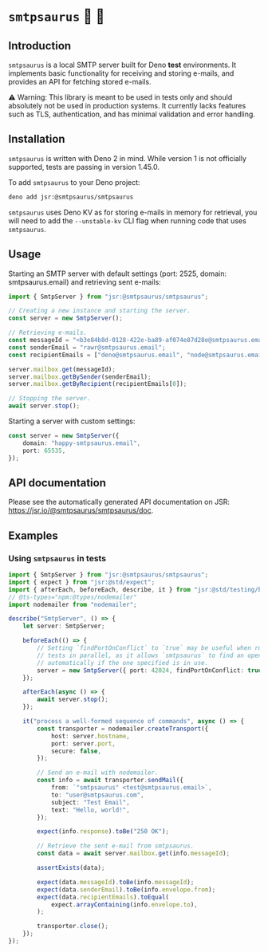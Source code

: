 # `smtpsaurus` 💌 🦕

## Introduction

`smtpsaurus` is a local SMTP server built for Deno **test** environments. It
implements basic functionality for receiving and storing e-mails, and provides
an API for fetching stored e-mails.

⚠️ Warning: This library is meant to be used in tests only and should absolutely
not be used in production systems. It currently lacks features such as TLS,
authentication, and has minimal validation and error handling.

## Installation

`smtpsaurus` is written with Deno 2 in mind. While version 1 is not officially
supported, tests are passing in version 1.45.0.

To add `smtpsaurus` to your Deno project:

```sh
deno add jsr:@smtpsaurus/smtpsaurus
```

`smtpsaurus` uses Deno KV as for storing e-mails in memory for retrieval, you
will need to add the `--unstable-kv` CLI flag when running code that uses
`smtpsaurus`.

## Usage

Starting an SMTP server with default settings (port: 2525, domain:
smtpsaurus.email) and retrieving sent e-mails:

```ts
import { SmtpServer } from "jsr:@smtpsaurus/smtpsaurus";

// Creating a new instance and starting the server.
const server = new SmtpServer();

// Retrieving e-mails.
const messageId = "<b3e84b8d-0128-422e-ba89-af074e87d28e@smtpsaurus.email>";
const senderEmail = "rawr@smtpsaurus.email";
const recipientEmails = ["deno@smtpsaurus.email", "node@smtpsaurus.email"];

server.mailbox.get(messageId);
server.mailbox.getBySender(senderEmail);
server.mailbox.getByRecipient(recipientEmails[0]);

// Stopping the server.
await server.stop();
```

Starting a server with custom settings:

```ts
const server = new SmtpServer({
	domain: "happy-smtpsaurus.email",
	port: 65535,
});
```

## API documentation

Please see the automatically generated API documentation on JSR:
https://jsr.io/@smtpsaurus/smtpsaurus/doc.

## Examples

### Using `smtpsaurus` in tests

```ts
import { SmtpServer } from "jsr:@smtpsaurus/smtpsaurus";
import { expect } from "jsr:@std/expect";
import { afterEach, beforeEach, describe, it } from "jsr:@std/testing/bdd";
// @ts-types="npm:@types/nodemailer"
import nodemailer from "nodemailer";

describe("SmtpServer", () => {
	let server: SmtpServer;

	beforeEach(() => {
		// Setting `findPortOnConflict` to `true` may be useful when running
		// tests in parallel, as it allows `smtpsaurus` to find an open
		// automatically if the one specified is in use.
		server = new SmtpServer({ port: 42024, findPortOnConflict: true });
	});

	afterEach(async () => {
		await server.stop();
	});

	it("process a well-formed sequence of commands", async () => {
		const transporter = nodemailer.createTransport({
			host: server.hostname,
			port: server.port,
			secure: false,
		});

		// Send an e-mail with nodemailer.
		const info = await transporter.sendMail({
			from: `"smtpsaurus" <test@smtpsaurus.email>`,
			to: "user@smtpsaurus.com",
			subject: "Test Email",
			text: "Hello, world!",
		});

		expect(info.response).toBe("250 OK");

		// Retrieve the sent e-mail from smtpsaurus.
		const data = await server.mailbox.get(info.messageId);

		assertExists(data);

		expect(data.messageId).toBe(info.messageId);
		expect(data.senderEmail).toBe(info.envelope.from);
		expect(data.recipientEmails).toEqual(
			expect.arrayContaining(info.envelope.to),
		);

		transporter.close();
	});
});
```
